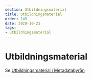 ```yaml
---
section: Utbildningsmaterial
title: Utbildningsmaterial
order: 145
date: 2020-10-21
tags:
- utbildningsmaterial
--- 
```


# Utbildningsmaterial

Se [Utbildningsmaterial i Metadatabyrån](https://metadatabyran.kb.se/utbildning-och-stod/utbildningsmaterial)
